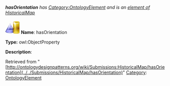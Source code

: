 ___hasOrientation__ has [Category:OntologyElement](../../Category/OntologyElement "Category:OntologyElement") and is an [element of](../../Property/ElementOf "Property:ElementOf") [HistoricalMap](../../Submissions/HistoricalMap "Submissions:HistoricalMap")_


  




[![ObjectProperty](../../images/thumb/c/c3/ObjectProperty.gif/45px-ObjectProperty.gif)](../../Image/ObjectProperty.gif "ObjectProperty")
__Name__: hasOrientation 


__Type:__ owl:ObjectProperty 


__Description__: 





Retrieved from "[http://ontologydesignpatterns.org/wiki/Submissions:HistoricalMap/hasOrientation](../../Submissions/HistoricalMap/hasOrientation)"
 [Category](http://ontologydesignpatterns.org/wiki/Special:Categories "Special:Categories"): [OntologyElement](../../Category/OntologyElement "Category:OntologyElement")